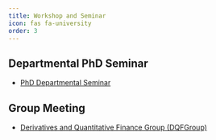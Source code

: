 ```yaml
---
title: Workshop and Seminar
icon: fas fa-university
order: 3
---
```

## Departmental PhD Seminar
- [PhD Departmental Seminar](https://sites.google.com/view/uoworkshop/)
## Group Meeting
- [Derivatives and Quantitative Finance Group (DQFGroup)](https://blogs.otago.ac.nz/dqfg/)
